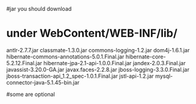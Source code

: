 #jar you should download 
# under WebContent/WEB-INF/lib/
antlr-2.7.7.jar
classmate-1.3.0.jar
commons-logging-1.2.jar
dom4j-1.6.1.jar
hibernate-commons-annotations-5.0.1.Final.jar
hibernate-core-5.2.12.Final.jar
hibernate-jpa-2.1-api-1.0.0.Final.jar
jandex-2.0.3.Final.jar
javassist-3.20.0-GA.jar
javax.faces-2.2.8.jar
jboss-logging-3.3.0.Final.jar
jboss-transaction-api_1.2_spec-1.0.1.Final.jar
jstl-api-1.2.jar
mysql-connector-java-5.1.45-bin.jar


#some are optional